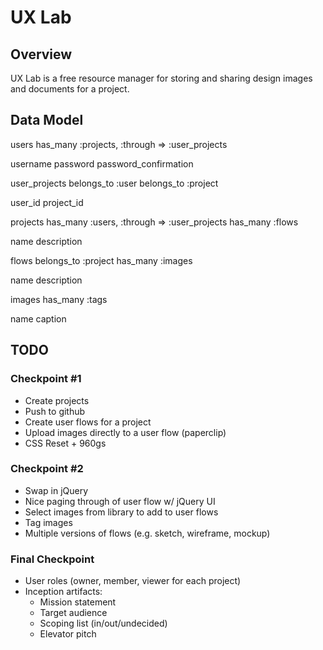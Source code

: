 # UX Lab

## Overview

UX Lab is a free resource manager for storing and sharing design images and documents for a project. 

## Data Model

users
  has_many :projects, :through => :user_projects

  username
  password
  password_confirmation

user_projects
  belongs_to :user
  belongs_to :project

  user_id
  project_id

projects
  has_many :users, :through => :user_projects
  has_many :flows

  name
  description

flows
  belongs_to :project
  has_many :images

  name
  description

images
  has_many :tags

  name
  caption

## TODO

### Checkpoint #1

* Create projects
* Push to github
* Create user flows for a project
* Upload images directly to a user flow (paperclip)
* CSS Reset + 960gs


### Checkpoint #2

* Swap in jQuery
* Nice paging through of user flow w/ jQuery UI
* Select images from library to add to user flows
* Tag images
* Multiple versions of flows (e.g. sketch, wireframe, mockup)

### Final Checkpoint

* User roles (owner, member, viewer for each project)
* Inception artifacts:
  * Mission statement
  * Target audience
  * Scoping list (in/out/undecided)
  * Elevator pitch